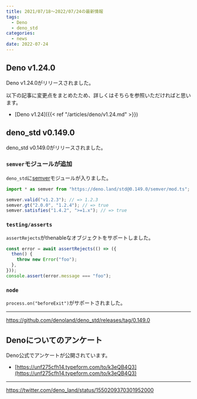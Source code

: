 ```yaml
---
title: 2021/07/18〜2022/07/24の最新情報
tags:
  - Deno
  - deno_std
categories:
  - news
date: 2022-07-24
---
```


## Deno v1.24.0

Deno v1.24.0がリリースされました。

以下の記事に変更点をまとめたため、詳しくはそちらを参照いただければと思います。

- [Deno v1.24]({{< ref "/articles/deno/v1.24.md" >}})

## deno_std v0.149.0

deno_std v0.149.0がリリースされました。

### `semver`モジュールが追加

`deno_std`に[semver](https://github.com/justjavac/deno-semver)モジュールが入りました。

```typescript
import * as semver from "https://deno.land/std@0.149.0/semver/mod.ts";

semver.valid("v1.2.3"); // => 1.2.3
semver.gt("2.0.0", "1.2.4"); // => true
semver.satisfies("1.4.2", ">=1.x"); // => true
```

### `testing/asserts`

`assertRejects`がthenableなオブジェクトをサポートしました。

```typescript
const error = await assertRejects(() => ({
  then() {
    throw new Error("foo");
  },
}));
console.assert(error.message === "foo");
```

### `node`

`process.on("beforeExit")`がサポートされました。

---

https://github.com/denoland/deno_std/releases/tag/0.149.0

## Denoについてのアンケート

Deno公式でアンケートが公開されています。

- [https://unf275cfh14.typeform.com/to/k3eQB4Q3](https://unf275cfh14.typeform.com/to/k3eQB4Q3)

---

https://twitter.com/deno_land/status/1550209370301952000

